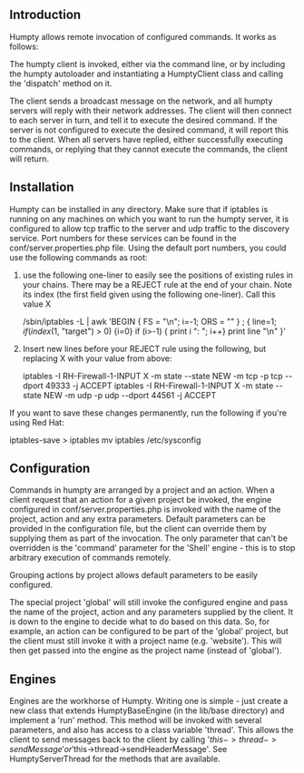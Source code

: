 Introduction
------------

Humpty allows remote invocation of configured commands. It works as follows:

The humpty client is invoked, either via the command line, or by including the humpty autoloader and instantiating
a HumptyClient class and calling the 'dispatch' method on it.

The client sends a broadcast message on the network, and all humpty servers will reply with their network addresses.
The client will then connect to each server in turn, and tell it to execute the desired command. If the server is
not configured to execute the desired command, it will report this to the client. When all servers have replied,
either successfully executing commands, or replying that they cannot execute the commands, the client will return.

Installation
------------

Humpty can be installed in any directory. Make sure that if iptables is running on any machines on which you want
to run the humpty server, it is configured to allow tcp traffic to the server and udp traffic to the discovery
service. Port numbers for these services can be found in the conf/server.properties.php file. Using
the default port numbers, you could use the following commands as root:

1) use the following one-liner to easily see the positions of existing rules in your chains. There may
   be a REJECT rule at the end of your chain. Note its index (the first field given using the following
   one-liner). Call this value X 

   /sbin/iptables -L | awk 'BEGIN { FS = "\n"; i=-1; ORS = "" } ;  { line=$1; if (index($1, "target") > 0) {i=0} if (i>-1) { print i ": "; i++} print line "\n" }'

2) Insert new lines before your REJECT rule using the following, but replacing X with your value from
   above:

   iptables -I RH-Firewall-1-INPUT X -m state --state NEW -m tcp -p tcp --dport 49333 -j ACCEPT
   iptables -I RH-Firewall-1-INPUT X -m state --state NEW -m udp -p udp --dport 44561 -j ACCEPT

If you want to save these changes permanently, run the following if you're using Red Hat:

   iptables-save > iptables
   mv iptables /etc/sysconfig

Configuration
-------------

Commands in humpty are arranged by a project and an action. When a client request that an action for a given project
be invoked, the engine configured in conf/server.properties.php is invoked with the name of the project, action and
any extra parameters. Default parameters can be provided in the configuration file, but the client can override them
by supplying them as part of the invocation. The only parameter that can't be overridden is the 'command' parameter
for the 'Shell' engine - this is to stop arbitrary execution of commands remotely.

Grouping actions by project allows default parameters to be easily configured.

The special project 'global' will still invoke the configured engine and pass the name of the project, action and
any parameters supplied by the client. It is down to the engine to decide what to do based on this data. So, for
example, an action can be configured to be part of the 'global' project, but the client must still invoke it with
a project name (e.g. 'website'). This will then get passed into the engine as the project name (instead of 'global').

Engines
-------

Engines are the workhorse of Humpty. Writing one is simple - just create a new class that extends HumptyBaseEngine
(in the lib/base directory) and implement a 'run' method. This method will be invoked with several parameters, and
also has access to a class variable 'thread'. This allows the client to send messages back to the client by calling
'$this->thread->sendMessage' or '$this->thread->sendHeaderMessage'. See HumptyServerThread for the methods that are
available.